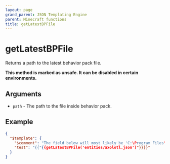 ```yaml
---
layout: page
grand_parent: JSON Templating Engine
parent: Minecraft functions
title: getLatestBPFile
---
```


# getLatestBPFile

Returns a path to the latest behavior pack file.

**This method is marked as unsafe. It can be disabled in certain environments.**
## Arguments

- `path` - The path to the file inside behavior pack.

## Example

```json
{
  "$template": {
    "$comment": "The field below will most likely be 'C:\Program Files\WindowsApps\Microsoft.MinecraftUWP_<Minecraft version>__8wekyb3d8bbwe\data\behavior_packs\vanilla_1.18.10\entities\axolotl.json'",
    "test": "{{"{{getLatestBPFile('entities/axolotl.json')"}}}}"
  }
}
```
